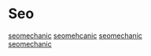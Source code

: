 # Seo
<a href="https://seomechanic.ir/%D8%B3%D8%A6%D9%88-%D8%AA%D8%B6%D9%85%DB%8C%D9%86%DB%8C-%D8%B3%D8%A7%DB%8C%D8%AA/">seomechanic</a>
<a href="https://seomechanic.ir/%D8%A2%D9%85%D9%88%D8%B2%D8%B4-%D8%B3%D8%A6%D9%88-%D8%AA%DA%A9%D9%86%DB%8C%DA%A9%D8%A7%D9%84-%D8%B3%D8%A6%D9%88-%D8%AA%DA%A9%D9%86%DB%8C%DA%A9%D8%A7%D9%84/">seomehcanic</a>
<a href="https://seomechanic.ir/%d8%b7%d8%b1%d8%a7%d8%ad%db%8c-%d8%a8%d8%a7%d8%b2%db%8c/">seomechanic</a>	
<a href="https://seomechanic.ir/%d8%b7%d8%b1%d8%a7%d8%ad%db%8c-%d8%b3%d8%a7%db%8c%d8%aa-%d9%82%d8%b3%d8%b7%db%8c/">seomechanic</a>	

